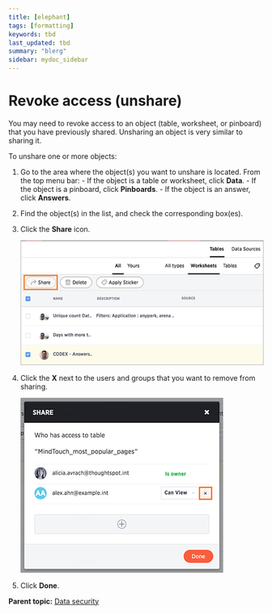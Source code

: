 ```yaml
---
title: [elephant]
tags: [formatting]
keywords: tbd
last_updated: tbd
summary: "blerg"
sidebar: mydoc_sidebar
---
```

# Revoke access \(unshare\)

You may need to revoke access to an object \(table, worksheet, or pinboard\) that you have previously shared. Unsharing an object is very similar to sharing it.

To unshare one or more objects:

1.   Go to the area where the object\(s\) you want to unshare is located. From the top menu bar: 
    -   If the object is a table or worksheet, click **Data**.
    -   If the object is a pinboard, click **Pinboards**.
    -   If the object is an answer, click **Answers**.
2.   Find the object\(s\) in the list, and check the corresponding box\(es\). 
3.   Click the **Share** icon. 

     ![](../../images/share_worksheets.png "The Share icon") 

4.   Click the **X** next to the users and groups that you want to remove from sharing. 

     ![](../../images/unshare.png "Click the X to unshare") 

5.   Click **Done**. 

**Parent topic:** [Data security](../../admin/data_security/sharing_security_overview.html)

